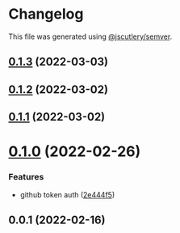 # Changelog

This file was generated using [@jscutlery/semver](https://github.com/jscutlery/semver).

## [0.1.3](https://github.com/SiaFoundation/web/compare/env-0.1.2...env-0.1.3) (2022-03-03)



## [0.1.2](https://github.com/SiaFoundation/web/compare/env-0.1.1...env-0.1.2) (2022-03-02)



## [0.1.1](https://github.com/SiaFoundation/web/compare/env-0.1.0...env-0.1.1) (2022-03-02)



# [0.1.0](https://github.com/SiaFoundation/web/compare/env-0.0.1...env-0.1.0) (2022-02-26)


### Features

* github token auth ([2e444f5](https://github.com/SiaFoundation/web/commit/2e444f58c5d65afb5414bb8c188a262fae04f7b8))



## 0.0.1 (2022-02-16)

